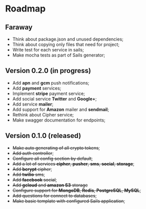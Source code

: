 # Roadmap

## Faraway

- Think about package.json and unused dependencies;
- Think about copying only files that need for project;
- Write test for each service in sails;
- Make mocha tests as part of Sails generator;

## Version 0.2.0 (in progress)

- Add **apn** and **gcm** push notifications;
- Add **payment** services;
- Implement **stripe** payment service;
- Add social service **Twitter** and **Google+**;
- Add service **mailer**;
- Add support for **Amazon** mailer and **sendmail**;
- Rethink about Cipher service;
- Make swagger documentation for endpoints;

## Version 0.1.0 (released)
- ~~Make auto generating of all crypto tokens~~;
- ~~Add auth controller~~;
- ~~Configure all config section by default~~;
- ~~Add a lot of services **cipher**, **pusher**, **sms**, **social**, **storage**~~;
- ~~Add **bcrypt** cipher~~;
- ~~Add **twilio** sms~~;
- ~~Add **facebook** social~~;
- ~~Add **gcloud** and **amazon S3** storage~~
- ~~Configure support for **MongoDB**, **Redis**, **PostgreSQL**, **MySQL**~~;
- ~~Add questions for connect to databases~~;
- ~~Make basic template with configured Sails application~~;
